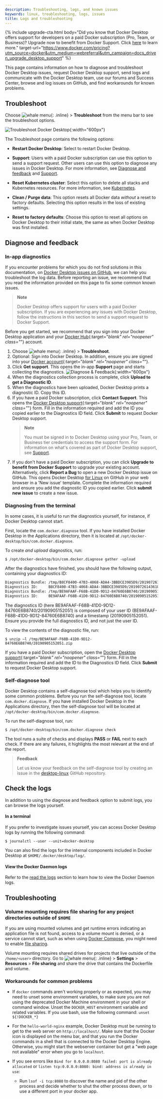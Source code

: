 ```yaml
---
description: Troubleshooting, logs, and known issues
keywords: linux, troubleshooting, logs, issues
title: Logs and troubleshooting
---
```


{% include upgrade-cta.html
  body="Did you know that Docker Desktop offers support for developers on a paid Docker subscription (Pro, Team, or Business)? Upgrade now to benefit from Docker Support. Click [here](../../support/index.md) to learn more."
  target-url="https://www.docker.com/pricing?utm_source=docker&utm_medium=webreferral&utm_campaign=docs_driven_upgrade_desktop_support"
%}

This page contains information on how to diagnose and troubleshoot Docker Desktop issues, request Docker Desktop support, send logs and communicate with the Docker Desktop team, use our forums and Success Center, browse and log issues on GitHub, and find workarounds for known problems.

## Troubleshoot

Choose ![whale menu](images/whale-x.png){: .inline} > **Troubleshoot**
from the menu bar to see the troubleshoot options.

![Troubleshoot Docker Desktop](images/menu/troubleshoot.png){:width="600px"}

The Troubleshoot page contains the following options:

* **Restart Docker Desktop**: Select to restart Docker Desktop.

* **Support**: Users with a paid Docker subscription can use this option to send a support request. Other users can use this option to diagnose any issues in Docker Desktop. For more information, see [Diagnose and feedback](#diagnose-and-feedback) and [Support](../../support/index.md).

* **Reset Kubernetes cluster**: Select this option to delete all stacks and Kubernetes resources. For more information, see [Kubernetes](../settings/linux.md#kubernetes).

* **Clean / Purge data**: This option resets all Docker data _without_ a
reset to factory defaults. Selecting this option results in the loss of existing settings.

* **Reset to factory defaults**: Choose this option to reset all options on
Docker Desktop to their initial state, the same as when Docker Desktop was first installed.


## Diagnose and feedback

### In-app diagnostics

If you encounter problems for which you do not find solutions in this
documentation, on [Docker Desktop issues on
GitHub](https://github.com/docker/desktop-linux/issues), we can help you troubleshoot
the log data. Before reporting an issue, we recommend that you read the information provided on this page to fix some common known issues.

> **Note**
>
> Docker Desktop offers support for users with a paid Docker subscription. If you are experiencing any issues with Docker Desktop, follow the instructions in this section to send a support request to Docker Support.

Before you get started, we recommend that you sign into your Docker Desktop application and your [Docker Hub](https://hub.docker.com/){:target="_blank" rel="noopener" class="_"} account.

1. Choose ![whale menu](images/whale-x.png){: .inline} > **Troubleshoot**.
2. Optional: Sign into Docker Desktop. In addition, ensure you are signed into your [Docker account](https://hub.docker.com/){:target="_blank" rel="noopener" class="_"}.
3. Click **Get support**. This opens the in-app **Support** page and starts collecting the diagnostics.
    ![Diagnose & Feedback](images/diagnose-support.png){:width="600px"}
4. When the diagnostics collection process is complete, click **Upload to get a Diagnostic ID**.
5. When the diagnostics have been uploaded, Docker Desktop prints a diagnostic ID. Copy this ID.
6. If you have a paid Docker subscription, click **Contact Support**. This opens the [Docker Desktop support](https://hub.docker.com/support/desktop/){:target="_blank" rel="noopener" class="_"} form. Fill in the information required and add the ID you copied earlier to the Diagnostics ID field. Click **Submit** to request Docker Desktop support.
   > **Note**
    >
    > You must be signed in to Docker Desktop using your Pro, Team, or Business tier credentials to access the support form. For information on what's covered as part of Docker Desktop support, see [Support](../support.md).
7. If you don't have a paid Docker subscription, you can click **Upgrade to benefit from Docker Support** to upgrade your existing account.
    Alternatively, click **Report a Bug** to open a new Docker Desktop issue on GitHub. This opens Docker Desktop [for Linux](https://github.com/docker/desktop-linux/issues/) on GitHub in your web browser in a 'New issue' template. Complete the information required and ensure you add the diagnostic ID you copied earlier. Click **submit new issue** to create a new issue.

### Diagnosing from the terminal

In some cases, it is useful to run the diagnostics yourself, for instance, if
Docker Desktop cannot start.

First, locate the `com.docker.diagnose` tool.  If you have installed Docker Desktop in the Applications directory, then it is located at
`/opt/docker-desktop/bin/com.docker.diagnose`.

To create *and upload* diagnostics, run:

```console
$ /opt/docker-desktop/bin/com.docker.diagnose gather -upload
```

After the diagnostics have finished, you should have the following output,
containing your diagnostics ID:

```sh
Diagnostics Bundle: /tmp/B8CF8400-47B3-4068-ADA4-3BBDCE3985D9/20190726143610.zip
Diagnostics ID:     B8CF8400-47B3-4068-ADA4-3BBDCE3985D9/20190726143610 (uploaded)
Diagnostics Bundle: /tmp/BE9AFAAF-F68B-41D0-9D12-84760E6B8740/20190905152051.zip
Diagnostics ID:     BE9AFAAF-F68B-41D0-9D12-84760E6B8740/20190905152051 (uploaded)
```

The diagnostics ID (here BE9AFAAF-F68B-41D0-9D12-84760E6B8740/20190905152051) is
composed of your user ID (BE9AFAAF-F68B-41D0-9D12-84760E6B8740) and a timestamp
(20190905152051). Ensure you provide the full diagnostics ID, and not just the user ID.

To view the contents of the diagnostic file, run:

```console
$ unzip –l /tmp/BE9AFAAF-F68B-41D0-9D12-84760E6B8740/20190905152051.zip
```

If you have a paid Docker subscription, open the [Docker Desktop support](https://hub.docker.com/support/desktop/){:target="_blank" rel="noopener" class="_"} form. Fill in the information required and add the ID to the Diagnostics ID field. Click **Submit** to request Docker Desktop support.

### Self-diagnose tool

Docker Desktop contains a self-diagnose tool which helps you to identify some common problems. Before you run the self-diagnose tool, locate `com.docker.diagnose`. If you have installed Docker Desktop
in the Applications directory, then the self-diagnose tool will be located at
`/opt/docker-desktop/bin/com.docker.diagnose`.

To run the self-diagnose tool, run:

```console
$ /opt/docker-desktop/bin/com.docker.diagnose check
```

The tool runs a suite of checks and displays **PASS** or **FAIL** next to each check. If there are any failures, it highlights the most relevant at the end of the report.

> **Feedback**
>
> Let us know your feedback on the self-diagnose tool by creating an issue in the [desktop-linux](https://github.com/docker/desktop-linux/issues) GitHub repository.

<a name="logs"></a>

## Check the logs

In addition to using the diagnose and feedback option to submit logs, you can
browse the logs yourself.

#### In a terminal

If you prefer to investigate issues yourself, you can access Docker Desktop logs by running the following command:

```console
$ journalctl --user --unit=docker-desktop
```

You can also find the logs for the internal components included in Docker
Desktop at `$HOME/.docker/desktop/log/`.

#### View the Docker Daemon logs

Refer to the [read the logs](../../config/daemon/index.md#read-the-logs) section
to learn how to view the Docker Daemon logs.

<a name="troubleshoot"></a>
## Troubleshooting

### Volume mounting requires file sharing for any project directories outside of `$HOME`

If you are using mounted volumes and get runtime errors indicating an
application file is not found, access to a volume mount is denied, or a service
cannot start, such as when using [Docker Compose](../../compose/gettingstarted.md),
you might need to enable [file sharing](../settings/linux.md#file-sharing).

Volume mounting requires shared drives for projects that live outside of the
`/home/<user>` directory. Go to ![whale menu](images/whale-x.png){: .inline} >
**Settings** > **Resources** > **File sharing** and share the drive that contains the Dockerfile and volume.

### Workarounds for common problems

* If `docker` commands aren't working properly or as expected, you may need to
  unset some environment variables, to make sure you are not using the deprecated Docker Machine environment in your shell or command window. Unset the
  `DOCKER_HOST` environment variable and related variables. If you use bash, use the following command: `unset ${!DOCKER_*}`

* For the `hello-world-nginx` example, Docker Desktop must be running to get to
  the web server on `http://localhost/`. Make sure that the Docker icon is
  displayed on the menu bar, and that you run the Docker commands in a shell that is connected to the Docker Desktop Engine.
  Otherwise, you might start the webserver container but get a "web page not
  available" error when you go to `localhost`.

* If you see errors like `Bind for 0.0.0.0:8080 failed: port is already
  allocated` or `listen tcp:0.0.0.0:8080: bind: address is already in use`:


  * Run `lsof -i tcp:8080` to discover the name and pid of the other process and
    decide whether to shut the other process down, or to use a different port in
    your docker app.


